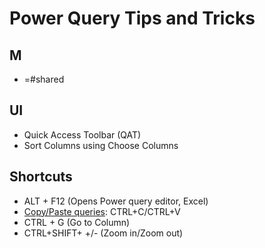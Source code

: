 # Power Query Tips and Tricks

## M
* =#shared

## UI
* Quick Access Toolbar (QAT)
* Sort Columns using Choose Columns

## Shortcuts
* ALT + F12 (Opens Power query editor, Excel)
* [Copy/Paste queries](https://learn.microsoft.com/en-us/power-query/keyboard-shortcuts): CTRL+C/CTRL+V
* CTRL + G (Go to Column)
* CTRL+SHIFT+ +/- (Zoom in/Zoom out)
